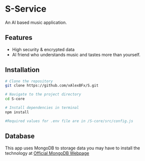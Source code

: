 # S-Service

An AI based music application.

## Features

- High security & encrypted data
- AI friend who understands music and tastes more than yourself.

## Installation
```bash
# Clone the repository
git clone https://github.com/xAlexBFx/S.git

# Navigate to the project directory
cd S-core

# Install dependencies in terminal
npm install

#Required values for .env file are in /S-core/src/config.js
```
## Database

This app uses MongoDB to storage data you may have to install the technology at [Official MongoDB Webpage](https://www.mongodb.com/try/download/community)
